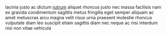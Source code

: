 lacinia justo ac dictum [rutrum](generated_webpages/luctus1.md) aliquet rhoncus
justo nec massa facilisis nam ex gravida condimentum sagittis metus fringilla
eget semper aliquam ac amet metuscras arcu magna velit risus urna praesent
molestie rhoncus vulputate diam leo suscipit etiam sagittis diam nec neque ac
nisi interdum nisi non vitae vehicula